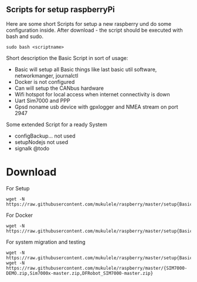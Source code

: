 
## Scripts for setup raspberryPi
Here are some short Scripts for setup a new raspberry und do some configuration inside.
After download - the script should be executed with bash and sudo.
```
sudo bash <scriptname>
```
Short description the Basic Script in sort of usage:

* Basic   will setup all Basic things like last basic util software, networkmanger, journalctl
* Docker  is not configured
* Can     will setup the CANbus hardware
* Wifi    hotspot for local access when internet connectivity is down
* Uart    Sim7000 and PPP
* Gpsd    noname usb device with gpxlogger and NMEA stream on port 2947

Some extended Script for a ready System  
* configBackup...   not used
* setupNodejs       not used
* signalk           @todo
# Download 

For Setup
```
wget -N https://raw.githubusercontent.com/mukulele/raspberry/master/setup{Basic.sh,Can.sh,Gpsd.sh,Uart.sh,Wifi.sh}
```

For Docker
```
wget -N https://raw.githubusercontent.com/mukulele/raspberry/master/setup{Basic.sh,Uart.sh,BasisDocker.sh,PiVCCU.sh}
```
For system migration and testing
```
wget -N https://raw.githubusercontent.com/mukulele/raspberry/master/setup{Basic.sh,Uart.sh,Prereq.sh}
wget -N https://raw.githubusercontent.com/mukulele/raspberry/master/{SIM7000-DEMO.zip,Sim7000x-master.zip,DFRobot_SIM7000-master.zip}
```
